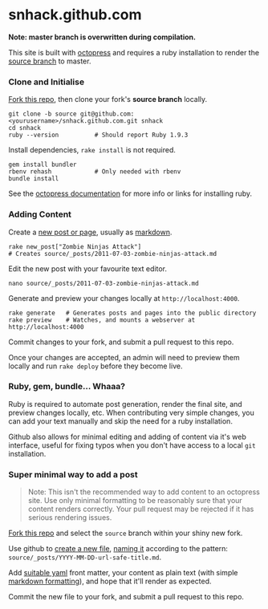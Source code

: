 snhack.github.com
=================

__Note:  master branch is overwritten during compilation.__

This site is built with [octopress] and requires a ruby installation to render the [source branch] to master.

[octopress]: http://octopress.org/docs
[octopress documentation]: http://octopress.org/docs/setup/
[source branch]: https://github.com/snhack/snhack.github.com/tree/source
[fork this repo]: https://github.com/snhack/snhack.github.com/fork_select



### Clone and Initialise

[Fork this repo], then clone your fork's **source branch** locally.

	git clone -b source git@github.com:<yourusername>/snhack.github.com.git snhack
	cd snhack
	ruby --version  		# Should report Ruby 1.9.3


Install dependencies, ``rake install`` is not required.

	gem install bundler
	rbenv rehash			# Only needed with rbenv
	bundle install

See the [octopress documentation] for more info or links for installing ruby.



### Adding Content

Create a [new post or page], usually as [markdown].

	rake new_post["Zombie Ninjas Attack"]
	# Creates source/_posts/2011-07-03-zombie-ninjas-attack.md

[new post or page]: http://octopress.org/docs/blogging
[markdown]: http://daringfireball.net/projects/markdown


Edit the new post with your favourite text editor.

	nano source/_posts/2011-07-03-zombie-ninjas-attack.md


Generate and preview your changes locally at ``http://localhost:4000``.

	rake generate   # Generates posts and pages into the public directory
	rake preview	# Watches, and mounts a webserver at http://localhost:4000


Commit changes to your fork, and submit a pull request to this repo.

Once your changes are accepted, an admin will need to preview them locally and run ``rake deploy`` before they become live.


### Ruby, gem, bundle… Whaaa?

Ruby is required to automate post generation, render the final site, and preview changes locally, etc.  When contributing very simple changes, you can add your text manually and skip the need for a ruby installation.

Github also allows for minimal editing and adding of content via it's web interface, useful for fixing typos when you don't have access to a local ``git`` installation.


### Super minimal way to add a post

> Note: This isn't the recommended way to add content to an octopress site.  Use only minimal formatting to be reasonably sure that your content renders correctly.  Your pull request may be rejected if it has serious rendering issues.

[Fork this repo] and select the ``source`` branch within your shiny new fork.

Use github to [create a new file], [naming it] according to the pattern: ``source/_posts/YYYY-MM-DD-url-safe-title.md``.

[create a new file]: https://github.com/blog/1327-creating-files-on-github
[naming it]: https://github.com/blog/1436-moving-and-renaming-files-on-github

Add [suitable yaml] front matter, your content as plain text (with simple [markdown formatting]), and hope that it'll render as expected.

Commit the new file to your fork, and submit a pull request to this repo.

[suitable yaml]: http://octopress.org/docs/blogging
[markdown formatting]: http://daringfireball.net/projects/markdown/basics
